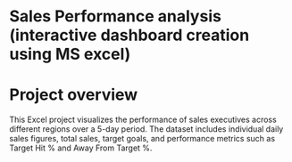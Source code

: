  # Sales Performance analysis (interactive dashboard creation using MS excel)

 # Project overview 
This Excel project visualizes the performance of sales executives across different regions over a 5-day period. The dataset includes individual daily sales figures, total sales, target goals, and performance metrics such as Target Hit % and Away From Target %.

